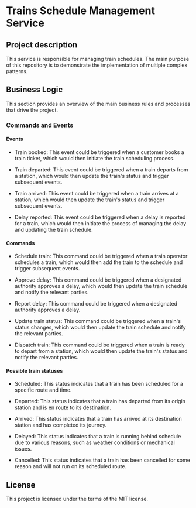 # Trains Schedule Management Service

## Project description

This service is responsible for managing train schedules. The main purpose of this repository is to demonstrate the implementation of multiple complex patterns.

## Business Logic

This section provides an overview of the main business rules and processes that drive the project.

### Commands and Events

#### Events

- Train booked: This event could be triggered when a customer books a train ticket, which would then initiate the train scheduling process.

- Train departed: This event could be triggered when a train departs from a station, which would then update the train's status and trigger subsequent events.

- Train arrived: This event could be triggered when a train arrives at a station, which would then update the train's status and trigger subsequent events.

- Delay reported: This event could be triggered when a delay is reported for a train, which would then initiate the process of managing the delay and updating the train schedule.

#### Commands

- Schedule train: This command could be triggered when a train operator schedules a train, which would then add the train to the schedule and trigger subsequent events.

- Approve delay: This command could be triggered when a designated authority approves a delay, which would then update the train schedule and notify the relevant parties.

- Report delay: This command could be triggered when a designated authority approves a delay.

- Update train status: This command could be triggered when a train's status changes, which would then update the train schedule and notify the relevant parties.

- Dispatch train: This command could be triggered when a train is ready to depart from a station, which would then update the train's status and notify the relevant parties.

#### Possible train statuses

- Scheduled: This status indicates that a train has been scheduled for a specific route and time.

- Departed: This status indicates that a train has departed from its origin station and is en route to its destination.

- Arrived: This status indicates that a train has arrived at its destination station and has completed its journey.

- Delayed: This status indicates that a train is running behind schedule due to various reasons, such as weather conditions or mechanical issues.

- Cancelled: This status indicates that a train has been cancelled for some reason and will not run on its scheduled route.

## License

This project is licensed under the terms of the MIT license.
